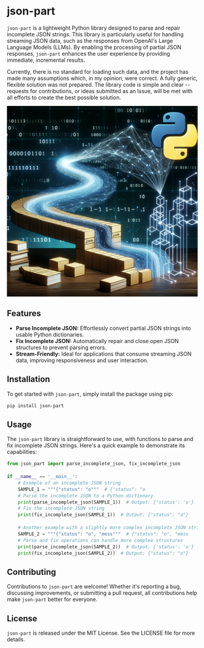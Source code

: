 # json-part

`json-part` is a lightweight Python library designed to parse and
repair incomplete JSON strings. This library is particularly useful
for handling streaming JSON data, such as the responses from
OpenAI's Large Language Models (LLMs). By enabling the processing
of partial JSON responses, `json-part` enhances the user experience
by providing immediate, incremental results.

Currently, there is no standard for loading such data,
and the project has made many assumptions which, in my opinion,
were correct. A fully generic, flexible solution was not prepared.
The library code is simple and clear -- requests for contributions,
or ideas submitted as an Issue, will be met with
all efforts to create the best possible solution.

![logo_512.png](assets/logo_512.png)

## Features

- **Parse Incomplete JSON:** Effortlessly convert partial JSON
  strings into usable Python dictionaries.
- **Fix Incomplete JSON:** Automatically repair and close
  open JSON structures to prevent parsing errors.
- **Stream-Friendly:** Ideal for applications that consume
  streaming JSON data, improving responsiveness and user interaction.

## Installation

To get started with `json-part`, simply install the package using pip:

```bash
pip install json-part
```

## Usage

The `json-part` library is straightforward to use, with functions
to parse and fix incomplete JSON strings. Here's a quick
example to demonstrate its capabilities:

```python
from json_part import parse_incomplete_json, fix_incomplete_json

if __name__ == '__main__':
    # Example of an incomplete JSON string
    SAMPLE_1 = """{"status": "o"""  # {"status": "o
    # Parse the incomplete JSON to a Python dictionary
    print(parse_incomplete_json(SAMPLE_1))  # Output: {'status': 'o'}
    # Fix the incomplete JSON string
    print(fix_incomplete_json(SAMPLE_1))  # Output: {"status": "o"}

    # Another example with a slightly more complex incomplete JSON string
    SAMPLE_2 = """{"status": "o", "mess"""  # {"status": "o", "mess
    # Parse and fix operations can handle more complex structures
    print(parse_incomplete_json(SAMPLE_2))  # Output: {'status': 'o'}
    print(fix_incomplete_json(SAMPLE_2))  # Output: {"status": "o"}
```

## Contributing

Contributions to `json-part` are welcome!
Whether it's reporting a bug, discussing improvements,
or submitting a pull request, all contributions
help make `json-part` better for everyone.

## License

`json-part` is released under the MIT License.
See the LICENSE file for more details.
